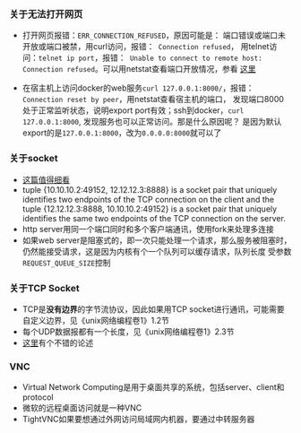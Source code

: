 ### 关于无法打开网页
* 打开网页报错：`ERR_CONNECTION_REFUSED`，原因可能是： 端口错误或端口未开放或端口被禁，用curl访问，报错：` Connection refused`，
用telnet访问：`telnet ip port`，报错：` Unable to connect to remote host: Connection refused`。可以用netstat查看端口开放情况，参看
[这里](https://serverfault.com/a/725263/267349)


* 在宿主机上访问docker的web服务`curl 127.0.0.1:8000/`，报错：`Connection reset by peer`，用netstat查看宿主机的端口，
发现端口8000处于正常监听状态，说明export port有效；ssh到docker，`curl 127.0.0.1:8000`, 发现服务也可以正常访问。那是什么原因呢？
是因为默认export的是`127.0.0.1:8000`，改为`0.0.0.0:8000`就可以了


### 关于socket
* [这篇值得细看](https://ruslanspivak.com/lsbaws-part3/)
* tuple {10.10.10.2:49152, 12.12.12.3:8888} is a socket pair that uniquely identifies two endpoints of the TCP 
connection on the client and the tuple {12.12.12.3:8888, 10.10.10.2:49152} is a socket pair that uniquely identifies 
the same two endpoints of the TCP connection on the server.
* http server用同一个端口同时和多个客户端通讯，使用fork来处理多连接
* 如果web server是阻塞式的，即一次只能处理一个请求，那么服务被阻塞时，仍然能接受请求，这是因为内核有个一个队列可以缓存请求，队列长度
受参数`REQUEST_QUEUE_SIZE`控制


### 关于TCP Socket
* TCP是**没有边界**的字节流协议，因此如果用TCP socket进行通讯，可能需要自定义边界，见《unix网络编程卷1》1.2节
* 每个UDP数据报都有一个长度，见《unix网络编程卷1》2.3节
* [这里](https://stackoverflow.com/a/2862176/2272451)有个不错的论述


### VNC
*  Virtual Network Computing是用于桌面共享的系统，包括server、client和protocol
*  微软的远程桌面访问就是一种VNC
*  TightVNC如果要想通过外网访问局域网内机器，要通过中转服务器